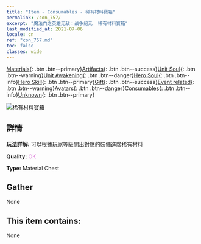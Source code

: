 ```yaml
---
title: "Item - Consumables - 稀有材料寶箱"
permalink: /con_757/
excerpt: "魔法门之英雄无敌：战争纪元  稀有材料寶箱"
last_modified_at: 2021-07-06
locale: cn
ref: "con_757.md"
toc: false
classes: wide
---
```

 [Materials](/ItemsCN/){: .btn .btn--primary}[Artifacts](/ItemsCN/Artifacts/){: .btn .btn--success}[Unit Soul](/ItemsCN/UnitSoul/){: .btn .btn--warning}[Unit Awakening](/ItemsCN/UnitAwakening/){: .btn .btn--danger}[Hero Soul](/ItemsCN/HeroSoul/){: .btn .btn--info}[Hero Skill](/ItemsCN/HeroSkill/){: .btn .btn--primary}[Gift](/ItemsCN/Gift/){: .btn .btn--success}[Event related](/ItemsCN/Events/){: .btn .btn--warning}[Avatars](/ItemsCN/Avatars/){: .btn .btn--danger}[Consumables](/ItemsCN/Consumables/){: .btn .btn--info}[Unknown](/ItemsCN/Unknown/){: .btn .btn--primary}

 ![稀有材料寶箱](/images/t/i_304001.png)

## 詳情
 **玩法詳解:** 可以根據玩家等級開出對應的裝備進階稀有材料

 **Quality:** <span style="color: #DA70D6">OK</span>

 **Type:** Material Chest

## Gather

  None

## This item contains:

  None

